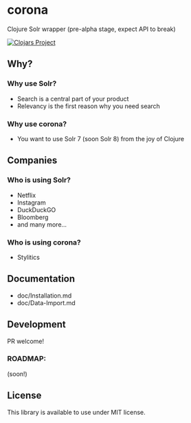# corona
Clojure Solr wrapper (pre-alpha stage, expect API to break)

[![Clojars Project](https://img.shields.io/clojars/v/corona.svg)](https://clojars.org/corona)

## Why?

### Why use Solr?

* Search is a central part of your product 
* Relevancy is the first reason why you need search

### Why use corona?

* You want to use Solr 7 (soon Solr 8) from the joy of Clojure

## Companies

### Who is using Solr?

* Netflix
* Instagram 
* DuckDuckGO 
* Bloomberg
* and many more...

### Who is using corona?

* Stylitics


## Documentation

* doc/Installation.md
* doc/Data-Import.md

## Development 

PR welcome!

### ROADMAP:

(soon!) 

## License

This library is available to use under MIT license.
